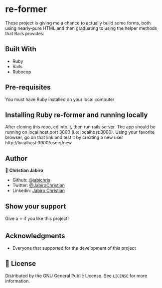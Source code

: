 # re-former

These project is giving me a chance to actually build some forms, both using nearly-pure HTML and then graduating to using the helper methods that Rails provides.

## Built With

- Ruby
- Rails
- Rubocop

## Pre-requisites

You must have Ruby installed on your local computer

## Installing Ruby re-former and running locally

After cloning this repo, cd into it, then run rails server. The app should be running on local host port 3000 (i.e: localhost:3000). Using your favorite browser, go on that link and test it by creating a new user http://localhost:3000/users/new

## Author

👤 **Christian Jabiro**

- Github: [@jabichris](https://github.com/jabichris)
- Twitter: [@JabiroChristian](https://twitter.com/JabiroChristian)
- Linkedin: [Jabiro Christian](https://www.linkedin.com/in/jabiro-christian-b01054115/)

## Show your support

Give a ⭐️ if you like this project!

## Acknowledgments

- Everyone that supported for the development of this project

## 📝 License

Distributed by the GNU General Public License. See `LICENSE` for more information.
